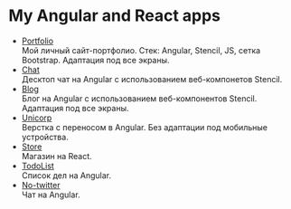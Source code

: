 <h1>My Angular and React apps</h1>

<ul>	
	<li><a href="https://almalib.github.io/ng-promo/">Portfolio</a></li>Мой личный сайт-портфолио. Стек: Angular, Stencil, JS, сетка Bootstrap. Адаптация под все экраны.
	<li><a href="https://almalib.github.io/ng-chat/">Chat</a></li>Десктоп чат на Angular с использованием веб-компонетов Stencil.
	<li><a href="https://almalib.github.io/angular-app/">Blog</a></li>Блог на Angular с использованием веб-компонентов Stencil. Адаптация под все экраны.
	<li><a href="https://almalib.github.io/unicorp/">Unicorp</a></li>Верстка с переносом в Angular. Без адаптации под мобильные устройства.
	<li><a href="https://almalib.github.io/store/">Store</a></li>Магазин на React.
	<li><a href="https://almalib.github.io/todoList/">TodoList</a></li>Список дел на Angular.
	<li><a href="https://almalib.github.io/no-twitter/">No-twitter</a></li>Чат на Angular.
</ul>
    

